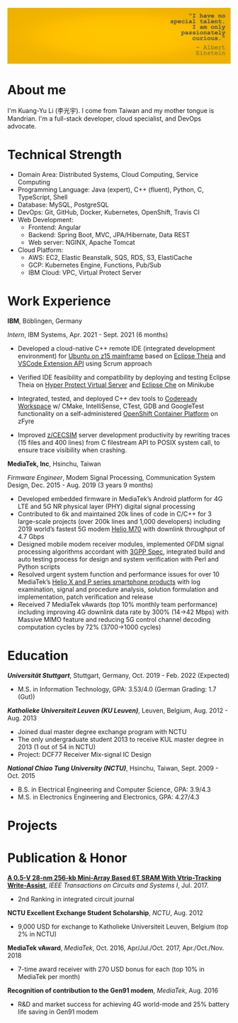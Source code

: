 ![avatar](/image/banner.jpeg)
# About me
I'm Kuang-Yu Li (李光宇). I come from Taiwan and my mother tongue is Mandrian.
I'm a full-stack developer, cloud specialist, and DevOps advocate.

# Technical Strength
- Domain Area: Distributed Systems, Cloud Computing, Service Computing 
- Programming Language: Java (expert), C++ (fluent), Python, C, TypeScript, Shell
- Database: MySQL, PostgreSQL
- DevOps: Git, GitHub, Docker, Kubernetes, OpenShift, Travis CI
- Web Development: 
	+ Frontend: Angular
	+ Backend: Spring Boot, MVC, JPA/Hibernate, Data REST
	+ Web server: NGINX, Apache Tomcat
- Cloud Platform:
	+ AWS: EC2, Elastic Beanstalk, SQS, RDS, S3, ElastiCache
	+ GCP: Kubernetes Engine, Functions, Pub/Sub
	+ IBM Cloud: VPC, Virtual Protect Server

# Work Experience
**IBM**, Böblingen, Germany

*Intern*, IBM Systems, Apr. 2021 - Sept. 2021 (6 months)
- Developed a cloud-native C++ remote IDE (integrated development environment) for [Ubuntu on z15 mainframe](https://www.ibm.com/it-infrastructure/z/os/linux) based on [Eclipse Theia](https://theia-ide.org/) and [VSCode Extension API](https://code.visualstudio.com/api) using Scrum approach
 
- Verified IDE feasibility and compatibility by deploying and testing Eclipse Theia on [Hyper Protect Virtual Server](https://www.ibm.com/cloud/hyper-protect-virtual-servers) and [Eclipse Che](https://www.eclipse.org/che/) on Minikube
- Integrated, tested, and deployed C++ dev tools to [Codeready Workspace](https://www.redhat.com/en/technologies/jboss-middleware/codeready-workspaces)  w/ CMake, IntelliSense, CTest, GDB and GoogleTest functionality on a self-administered [OpenShift Container Platform](https://www.redhat.com/en/technologies/cloud-computing/openshift/container-platform) on zFyre
- Improved [z/CECSIM](https://ieeexplore.ieee.org/document/5389024) server development productivity by rewriting traces (15 files and 400 lines) from C filestream API to POSIX system call, to ensure trace visibility when crashing.

**MediaTek, Inc**, Hsinchu, Taiwan

*Firmware Engineer*, Modem Signal Processing, Communication System Design, Dec. 2015 - Aug. 2019 (3 years 9 months)
- Developed embedded firmware in MediaTek’s Android platform for 4G LTE and 5G NR physical layer (PHY) digital signal processing
- Contributed to 6k and maintained 20k lines of code in C/C++ for 3 large-scale projects (over 200k lines and 1,000 developers) including 2019 world’s fastest 5G modem [Helio M70](https://www.mediatek.com/blog/heres-5gs-real-speed-live-connection-demo) with downlink throughput of 4.7 Gbps
- Designed mobile modem receiver modules, implemented OFDM signal processing algorithms accordant with [3GPP Spec](https://www.3gpp.org/specifications), integrated build and auto testing process for design and system verification with Perl and Python scripts
- Resolved urgent system function and performance issues for over 10 MediaTek’s [Helio X and P series smartphone products](https://www.mediatek.com/products/smartphones) with log examination, signal and procedure analysis, solution formulation and implementation, patch verification and release
- Received 7 MediaTek vAwards (top 10\% monthly team performance) including  improving 4G downlink data rate by 300\% (14$\rightarrow$42 Mbps) with Massive MIMO feature and reducing 5G control channel decoding computation  cycles by 72\% (3700$\rightarrow$1000 cycles)

# Education

***Universität Stuttgart***, Stuttgart, Germany, Oct. 2019 - Feb. 2022 (Expected)
- M.S. in Information Technology, GPA: 3.53/4.0 (German Grading: 1.7 (Gut))

***Katholieke Universiteit Leuven (KU Leuven)***, Leuven, Belgium, Aug. 2012 - Aug. 2013
- Joined dual master degree exchange program with NCTU
- The only undergraduate student 2013 to receive KUL master degree in 2013 (1 out of 54 in NCTU)
- Project: DCF77 Receiver Mix-signal IC Design

***National Chiao Tung University (NCTU)***, Hsinchu, Taiwan, Sept. 2009 - Oct. 2015
- B.S. in Electrical Engineering and Computer Science, GPA: 3.9/4.3 
- M.S. in Electronics Engineering and Electronics, GPA: 4.27/4.3

# Projects

# Publication & Honor 
[**A 0.5-V 28-nm 256-kb Mini-Array Based 6T SRAM With Vtrip-Tracking Write-Assist**](https://ieeexplore.ieee.org/document/7885536/), *IEEE Transactions on Circuits and Systems I*, Jul. 2017.
- 2nd Ranking in integrated circuit journal

**NCTU Excellent Exchange Student Scholarship**, *NCTU*, Aug. 2012
- 9,000 USD for exchange to Katholieke Universiteit Leuven, Belgium (top 2% in NCTU)

**MediaTek vAward**, *MediaTek*, Oct. 2016, Apr/Jul./Oct. 2017, Apr./Oct./Nov. 2018 
- 7-time award receiver with 270 USD bonus for each (top 10% in MediaTek per month)

**Recognition of contribution to the Gen91 modem**, *MediaTek*, Aug. 2016
- R&D and market success for achieving 4G world-mode and 25% battery life saving in Gen91 modem 